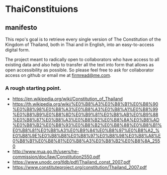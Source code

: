 # ThaiConstituions
## manifesto
This repo's goal is to retrieve every single version of The Constitution of the Kingdom of Thailand, both in Thai and in English, into an easy-to-access digital form. 

The project meant to radically open to collaborators who have access to all existing data and also help to transfer all the text into form that allows as open accessibility as possible. So please feel free to ask for collaborator access on github or email me at firmread@me.com. 

### A rough starting point.   

* https://en.wikipedia.org/wiki/Constitution_of_Thailand
* https://th.wikipedia.org/wiki/%E0%B8%A3%E0%B8%B1%E0%B8%90%E0%B8%98%E0%B8%A3%E0%B8%A3%E0%B8%A1%E0%B8%99%E0%B8%B9%E0%B8%8D%E0%B9%81%E0%B8%AB%E0%B9%88%E0%B8%87%E0%B8%A3%E0%B8%B2%E0%B8%8A%E0%B8%AD%E0%B8%B2%E0%B8%93%E0%B8%B2%E0%B8%88%E0%B8%B1%E0%B8%81%E0%B8%A3%E0%B9%84%E0%B8%97%E0%B8%A2_%E0%B8%9E%E0%B8%B8%E0%B8%97%E0%B8%98%E0%B8%A8%E0%B8%B1%E0%B8%81%E0%B8%A3%E0%B8%B2%E0%B8%8A_2550
* http://www.mua.go.th/users/he-commission/doc/law/Constitution2550.pdf
* https://www.unodc.org/tldb/pdf/Thailand_const_2007.pdf
* https://www.constituteproject.org/constitution/Thailand_2007.pdf
